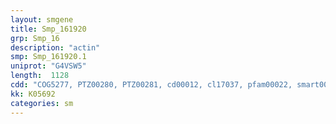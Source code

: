 ```yaml
---
layout: smgene
title: Smp_161920
grp: Smp_16
description: "actin"
smp: Smp_161920.1
uniprot: "G4VSW5"
length:  1128
cdd: "COG5277, PTZ00280, PTZ00281, cd00012, cl17037, pfam00022, smart00268"
kk: K05692
categories: sm
---
```

